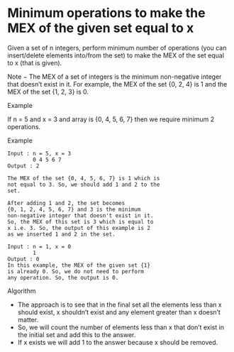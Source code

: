 # Minimum operations to make the MEX of the given set equal to x

Given a set of n integers, perform minimum number of operations (you can insert/delete elements into/from the set) to make the MEX of the set equal to x (that is given).

Note − The MEX of a set of integers is the minimum non-negative integer that doesn’t exist in it. For example, the MEX of the set {0, 2, 4} is 1 and the MEX of the set {1, 2, 3} is 0.

Example

If n = 5 and x = 3 and array is {0, 4, 5, 6, 7} then we require minimum 2 operations.

Example
```
Input : n = 5, x = 3
        0 4 5 6 7
Output : 2

The MEX of the set {0, 4, 5, 6, 7} is 1 which is 
not equal to 3. So, we should add 1 and 2 to the
set.

After adding 1 and 2, the set becomes 
{0, 1, 2, 4, 5, 6, 7} and 3 is the minimum
non-negative integer that doesn't exist in it.
So, the MEX of this set is 3 which is equal to
x i.e. 3. So, the output of this example is 2 
as we inserted 1 and 2 in the set.

Input : n = 1, x = 0
        1
Output : 0
In this example, the MEX of the given set {1}
is already 0. So, we do not need to perform 
any operation. So, the output is 0.
```

Algorithm
* The approach is to see that in the final set all the elements less than x should exist, x shouldn’t exist and any element greater than x doesn’t matter.
* So, we will count the number of elements less than x that don’t exist in the initial set and add this to the answer.
* If x exists we will add 1 to the answer because x should be removed.


<!-- 0https://leetcode.com/discuss/interview-question/1799446/Mercari-Inc-Software-Engineer-(New-Graduate-Position)-Hiring-Test-2022 -->

<!-- https://leetcode.com/discuss/interview-question/514021/Mercari-or-OA-2020-or-New-Grad -->
